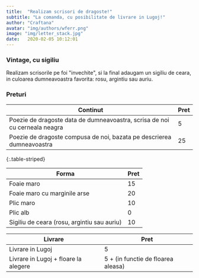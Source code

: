 ```yaml
---
title:  "Realizam scrisori de dragoste!"
subtitle: "La comanda, cu posibilitate de livrare in Lugoj!"
author: "Craftana"
avatar: "img/authors/wferr.png"
image: "img/letter_stack.jpg"
date:   2020-02-05 10:12:01
---
```


### Vintage, cu sigiliu
Realizam scrisorile pe foi "invechite", si la final adaugam un sigiliu de ceara, in culoarea dumneavoastra favorita: rosu, argintiu sau auriu.

### Preturi

| Continut                                                                   | Pret |
|----------------------------------------------------------------------------|------|
| Poezie de dragoste data de dumneavoastra, scrisa de noi cu cerneala neagra | 5    |
| Poezie de dragoste compusa de noi, bazata pe descrierea dumneavoastra      | 25   |
{:.table-striped}

| Forma                                       | Pret |
|---------------------------------------------|------|
| Foaie maro                                  | 15   |
| Foaie maro cu marginile arse                | 20   |
| Plic maro                                   | 10   |
| Plic alb                                    | 0    |
| Sigiliu de ceara (rosu, argintiu sau auriu) | 10   |

| Livrare                                     | Pret                               |
|---------------------------------------------|------------------------------------|
| Livrare in Lugoj                            | 5                                  |
| Livrare in Lugoj + floare la alegere        | 5 + (in functie de floarea aleasa) |

